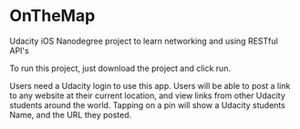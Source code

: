 # OnTheMap
Udacity iOS Nanodegree project to learn networking and using RESTful API's

To run this project, just download the project and click run. 

Users need a Udacity login to use this app. Users will be able to post a link to any website at their current location, and view links from other Udacity students around the world. Tapping on a pin will show a Udacity students Name, and the URL they posted.
